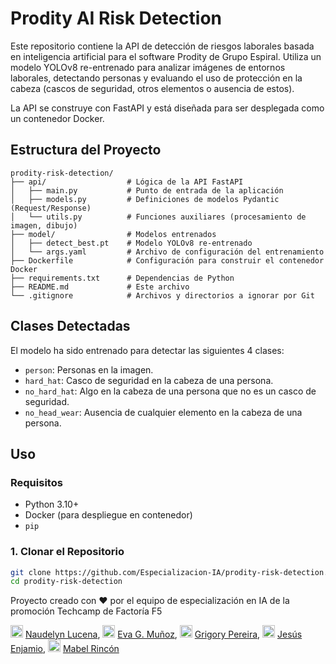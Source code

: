 # Prodity AI Risk Detection

Este repositorio contiene la API de detección de riesgos laborales basada en inteligencia artificial para el software Prodity de Grupo Espiral. Utiliza un modelo YOLOv8 re-entrenado para analizar imágenes de entornos laborales, detectando personas y evaluando el uso de protección en la cabeza (cascos de seguridad, otros elementos o ausencia de estos).

La API se construye con FastAPI y está diseñada para ser desplegada como un contenedor Docker.

## Estructura del Proyecto
```
prodity-risk-detection/
├── api/                  # Lógica de la API FastAPI
│   ├── main.py           # Punto de entrada de la aplicación
│   ├── models.py         # Definiciones de modelos Pydantic (Request/Response)
│   └── utils.py          # Funciones auxiliares (procesamiento de imagen, dibujo)
├── model/                # Modelos entrenados
│   ├── detect_best.pt    # Modelo YOLOv8 re-entrenado
│   └── args.yaml         # Archivo de configuración del entrenamiento
├── Dockerfile            # Configuración para construir el contenedor Docker
├── requirements.txt      # Dependencias de Python
├── README.md             # Este archivo
└── .gitignore            # Archivos y directorios a ignorar por Git
```

## Clases Detectadas

El modelo ha sido entrenado para detectar las siguientes 4 clases:

* `person`: Personas en la imagen.
* `hard_hat`: Casco de seguridad en la cabeza de una persona.
* `no_hard_hat`: Algo en la cabeza de una persona que no es un casco de seguridad.
* `no_head_wear`: Ausencia de cualquier elemento en la cabeza de una persona.

## Uso

### Requisitos

* Python 3.10+
* Docker (para despliegue en contenedor)
* `pip`

### 1. Clonar el Repositorio

```bash
git clone https://github.com/Especializacion-IA/prodity-risk-detection.git
cd prodity-risk-detection
```
Proyecto creado con ❤️ por el equipo de especialización en IA de la promoción Techcamp de Factoría F5

<img src="https://github.githubassets.com/images/modules/logos_page/GitHub-Mark.png" width="20" height="20" alt="GitHub icon"> [Naudelyn Lucena](https://github.com/NaudelynLucena), <img src="https://github.githubassets.com/images/modules/logos_page/GitHub-Mark.png" width="20" height="20" alt="GitHub icon"> [Eva G. Muñoz](https://github.com/Emagmunioz), <img src="https://github.githubassets.com/images/modules/logos_page/GitHub-Mark.png" width="20" height="20" alt="GitHub icon"> [Grigory Pereira](https://github.com/Grigory-Vladimiro), <img src="https://github.githubassets.com/images/modules/logos_page/GitHub-Mark.png" width="20" height="20" alt="GitHub icon"> [Jesús Enjamio](https://github.com/JesusEnjamio), <img src="https://github.githubassets.com/images/modules/logos_page/GitHub-Mark.png" width="20" height="20" alt="GitHub icon"> [Mabel Rincón](https://github.com/MabelRincon)
